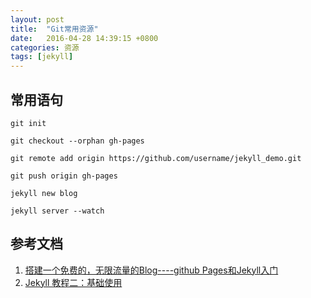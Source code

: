 ```yaml
---
layout: post
title:  "Git常用资源"
date:   2016-04-28 14:39:15 +0800
categories: 资源 
tags: [jekyll]
---
```

## 常用语句
`git init`

`git checkout --orphan gh-pages`

`git remote add origin https://github.com/username/jekyll_demo.git`

`git push origin gh-pages`

`jekyll new blog`

`jekyll server --watch`
## 参考文档

1. [搭建一个免费的，无限流量的Blog----github Pages和Jekyll入门](http://www.ruanyifeng.com/blog/2012/08/blogging_with_jekyll.html)
2. [Jekyll 教程二：基础使用](http://www.zhanxin.info/jekyll/2013-08-07-jekyll-basic-usage.html)